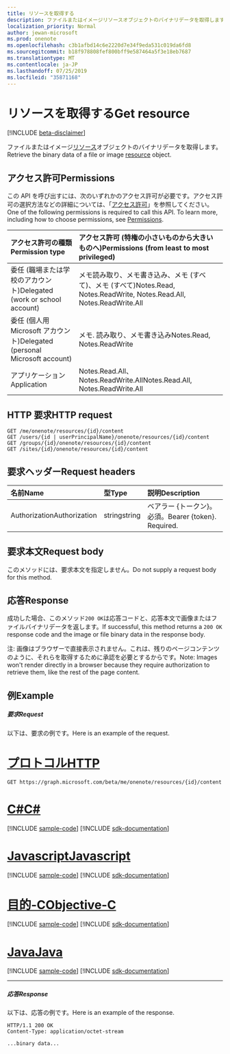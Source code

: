 ```yaml
---
title: リソースを取得する
description: ファイルまたはイメージリソースオブジェクトのバイナリデータを取得します。
localization_priority: Normal
author: jewan-microsoft
ms.prod: onenote
ms.openlocfilehash: c3b1afbd14c6e2220d7e34f9eda531c019da6fd8
ms.sourcegitcommit: b18f978808fef800bff9e587464a5f3e18eb7687
ms.translationtype: MT
ms.contentlocale: ja-JP
ms.lasthandoff: 07/25/2019
ms.locfileid: "35871168"
---
```

# <a name="get-resource"></a><span data-ttu-id="e5a07-103">リソースを取得する</span><span class="sxs-lookup"><span data-stu-id="e5a07-103">Get resource</span></span>

[!INCLUDE [beta-disclaimer](../../includes/beta-disclaimer.md)]

<span data-ttu-id="e5a07-104">ファイルまたはイメージ[リソース](../resources/onenoteresource.md)オブジェクトのバイナリデータを取得します。</span><span class="sxs-lookup"><span data-stu-id="e5a07-104">Retrieve the binary data of a file or image [resource](../resources/onenoteresource.md) object.</span></span>
## <a name="permissions"></a><span data-ttu-id="e5a07-105">アクセス許可</span><span class="sxs-lookup"><span data-stu-id="e5a07-105">Permissions</span></span>
<span data-ttu-id="e5a07-p101">この API を呼び出すには、次のいずれかのアクセス許可が必要です。アクセス許可の選択方法などの詳細については、「[アクセス許可](/graph/permissions-reference)」を参照してください。</span><span class="sxs-lookup"><span data-stu-id="e5a07-p101">One of the following permissions is required to call this API. To learn more, including how to choose permissions, see [Permissions](/graph/permissions-reference).</span></span>

|<span data-ttu-id="e5a07-108">アクセス許可の種類</span><span class="sxs-lookup"><span data-stu-id="e5a07-108">Permission type</span></span>      | <span data-ttu-id="e5a07-109">アクセス許可 (特権の小さいものから大きいものへ)</span><span class="sxs-lookup"><span data-stu-id="e5a07-109">Permissions (from least to most privileged)</span></span>              |
|:--------------------|:---------------------------------------------------------|
|<span data-ttu-id="e5a07-110">委任 (職場または学校のアカウント)</span><span class="sxs-lookup"><span data-stu-id="e5a07-110">Delegated (work or school account)</span></span> | <span data-ttu-id="e5a07-111">メモ読み取り、メモ書き込み、メモ (すべて)、メモ (すべて)</span><span class="sxs-lookup"><span data-stu-id="e5a07-111">Notes.Read, Notes.ReadWrite, Notes.Read.All, Notes.ReadWrite.All</span></span>    |
|<span data-ttu-id="e5a07-112">委任 (個人用 Microsoft アカウント)</span><span class="sxs-lookup"><span data-stu-id="e5a07-112">Delegated (personal Microsoft account)</span></span> | <span data-ttu-id="e5a07-113">メモ. 読み取り、メモ書き込み</span><span class="sxs-lookup"><span data-stu-id="e5a07-113">Notes.Read, Notes.ReadWrite</span></span>    |
|<span data-ttu-id="e5a07-114">アプリケーション</span><span class="sxs-lookup"><span data-stu-id="e5a07-114">Application</span></span> | <span data-ttu-id="e5a07-115">Notes.Read.All、Notes.ReadWrite.All</span><span class="sxs-lookup"><span data-stu-id="e5a07-115">Notes.Read.All, Notes.ReadWrite.All</span></span> |

## <a name="http-request"></a><span data-ttu-id="e5a07-116">HTTP 要求</span><span class="sxs-lookup"><span data-stu-id="e5a07-116">HTTP request</span></span>
<!-- { "blockType": "ignored" } -->
```http
GET /me/onenote/resources/{id}/content
GET /users/{id | userPrincipalName}/onenote/resources/{id}/content
GET /groups/{id}/onenote/resources/{id}/content
GET /sites/{id}/onenote/resources/{id}/content
```

## <a name="request-headers"></a><span data-ttu-id="e5a07-117">要求ヘッダー</span><span class="sxs-lookup"><span data-stu-id="e5a07-117">Request headers</span></span>
| <span data-ttu-id="e5a07-118">名前</span><span class="sxs-lookup"><span data-stu-id="e5a07-118">Name</span></span>       | <span data-ttu-id="e5a07-119">型</span><span class="sxs-lookup"><span data-stu-id="e5a07-119">Type</span></span> | <span data-ttu-id="e5a07-120">説明</span><span class="sxs-lookup"><span data-stu-id="e5a07-120">Description</span></span>|
|:-----------|:------|:----------|
| <span data-ttu-id="e5a07-121">Authorization</span><span class="sxs-lookup"><span data-stu-id="e5a07-121">Authorization</span></span>  | <span data-ttu-id="e5a07-122">string</span><span class="sxs-lookup"><span data-stu-id="e5a07-122">string</span></span>  | <span data-ttu-id="e5a07-p102">ベアラー {トークン}。必須。</span><span class="sxs-lookup"><span data-stu-id="e5a07-p102">Bearer {token}. Required.</span></span> |

## <a name="request-body"></a><span data-ttu-id="e5a07-125">要求本文</span><span class="sxs-lookup"><span data-stu-id="e5a07-125">Request body</span></span>
<span data-ttu-id="e5a07-126">このメソッドには、要求本文を指定しません。</span><span class="sxs-lookup"><span data-stu-id="e5a07-126">Do not supply a request body for this method.</span></span>

## <a name="response"></a><span data-ttu-id="e5a07-127">応答</span><span class="sxs-lookup"><span data-stu-id="e5a07-127">Response</span></span>

<span data-ttu-id="e5a07-128">成功した場合、このメソッド`200 OK`は応答コードと、応答本文で画像またはファイルバイナリデータを返します。</span><span class="sxs-lookup"><span data-stu-id="e5a07-128">If successful, this method returns a `200 OK` response code and the image or file binary data in the response body.</span></span>

<span data-ttu-id="e5a07-129">注: 画像はブラウザーで直接表示されません。これは、残りのページコンテンツのように、それらを取得するために承認を必要とするからです。</span><span class="sxs-lookup"><span data-stu-id="e5a07-129">Note: Images won't render directly in a browser because they require authorization to retrieve them, like the rest of the page content.</span></span>
## <a name="example"></a><span data-ttu-id="e5a07-130">例</span><span class="sxs-lookup"><span data-stu-id="e5a07-130">Example</span></span>
##### <a name="request"></a><span data-ttu-id="e5a07-131">要求</span><span class="sxs-lookup"><span data-stu-id="e5a07-131">Request</span></span>
<span data-ttu-id="e5a07-132">以下は、要求の例です。</span><span class="sxs-lookup"><span data-stu-id="e5a07-132">Here is an example of the request.</span></span>

# <a name="httptabhttp"></a>[<span data-ttu-id="e5a07-133">プロトコル</span><span class="sxs-lookup"><span data-stu-id="e5a07-133">HTTP</span></span>](#tab/http)
<!-- {
  "blockType": "request",
  "name": "get_resource"
}-->
```http
GET https://graph.microsoft.com/beta/me/onenote/resources/{id}/content
```
# <a name="ctabcsharp"></a>[<span data-ttu-id="e5a07-134">C#</span><span class="sxs-lookup"><span data-stu-id="e5a07-134">C#</span></span>](#tab/csharp)
[!INCLUDE [sample-code](../includes/snippets/csharp/get-resource-csharp-snippets.md)]
[!INCLUDE [sdk-documentation](../includes/snippets/snippets-sdk-documentation-link.md)]

# <a name="javascripttabjavascript"></a>[<span data-ttu-id="e5a07-135">Javascript</span><span class="sxs-lookup"><span data-stu-id="e5a07-135">Javascript</span></span>](#tab/javascript)
[!INCLUDE [sample-code](../includes/snippets/javascript/get-resource-javascript-snippets.md)]
[!INCLUDE [sdk-documentation](../includes/snippets/snippets-sdk-documentation-link.md)]

# <a name="objective-ctabobjc"></a>[<span data-ttu-id="e5a07-136">目的-C</span><span class="sxs-lookup"><span data-stu-id="e5a07-136">Objective-C</span></span>](#tab/objc)
[!INCLUDE [sample-code](../includes/snippets/objc/get-resource-objc-snippets.md)]
[!INCLUDE [sdk-documentation](../includes/snippets/snippets-sdk-documentation-link.md)]

# <a name="javatabjava"></a>[<span data-ttu-id="e5a07-137">Java</span><span class="sxs-lookup"><span data-stu-id="e5a07-137">Java</span></span>](#tab/java)
[!INCLUDE [sample-code](../includes/snippets/java/get-resource-java-snippets.md)]
[!INCLUDE [sdk-documentation](../includes/snippets/snippets-sdk-documentation-link.md)]

---

##### <a name="response"></a><span data-ttu-id="e5a07-138">応答</span><span class="sxs-lookup"><span data-stu-id="e5a07-138">Response</span></span>
<span data-ttu-id="e5a07-139">以下は、応答の例です。</span><span class="sxs-lookup"><span data-stu-id="e5a07-139">Here is an example of the response.</span></span>
<!-- {
  "blockType": "response",
  "truncated": true,
  "@odata.type": "stream"
} -->
```http
HTTP/1.1 200 OK
Content-Type: application/octet-stream

...binary data...
```

<!-- uuid: 8fcb5dbc-d5aa-4681-8e31-b001d5168d79
2015-10-25 14:57:30 UTC -->
<!--
{
  "type": "#page.annotation",
  "description": "Get resource",
  "keywords": "",
  "section": "documentation",
  "tocPath": "",
  "suppressions": [
  ]
}
-->
